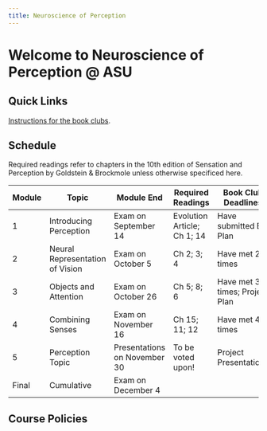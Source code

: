 ```yaml
---
title: Neuroscience of Perception
---
```


# Welcome to Neuroscience of Perception @ ASU

## Quick Links
[Instructions for the book clubs](./BookClubs.html).

## Schedule
Required readings refer to chapters in the 10th edition of  Sensation and Perception by Goldstein & Brockmole unless otherwise specificed here. 

| Module | Topic                       | Module End   | Required Readings             | Book Club Deadlines         |
|--------|-----------------------------|-------------|-------------------------------|---------------------------|
| 1      | Introducing Perception    | Exam on September 14      | Evolution Article; Ch 1; 14       | Have submitted BC Plan |
| 2      | Neural Representation of Vision                | Exam on October 5      | Ch 2; 3; 4        | Have met 2+ times          |
| 3      | Objects and Attention         | Exam on October 26     | Ch 5; 8; 6       | Have met 3+ times; Project Plan  |
| 4      | Combining Senses         | Exam on November 16     | Ch 15; 11; 12         | Have met 4+ times |
| 5      | Perception Topic | Presentations on November 30    | To be voted upon!         | Project Presentations |
| Final      | Cumulative | Exam on December 4    |          |  |



## Course Policies

